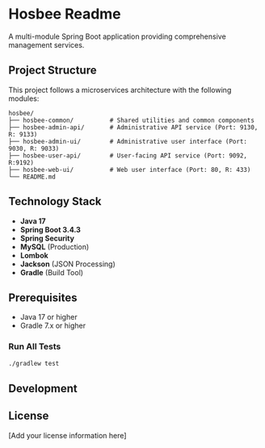 # Hosbee Readme

A multi-module Spring Boot application providing comprehensive management services.

## Project Structure

This project follows a microservices architecture with the following modules:

```
hosbee/
├── hosbee-common/          # Shared utilities and common components
├── hosbee-admin-api/       # Administrative API service (Port: 9130, R: 9133)
├── hosbee-admin-ui/        # Administrative user interface (Port: 9030, R: 9033)
├── hosbee-user-api/        # User-facing API service (Port: 9092, R:9192)
├── hosbee-web-ui/          # Web user interface (Port: 80, R: 433)
└── README.md
```

## Technology Stack

- **Java 17**
- **Spring Boot 3.4.3**
- **Spring Security**
- **MySQL** (Production)
- **Lombok**
- **Jackson** (JSON Processing)
- **Gradle** (Build Tool)

## Prerequisites

- Java 17 or higher
- Gradle 7.x or higher


### Run All Tests
```bash
./gradlew test
```

## Development

## License

[Add your license information here]
